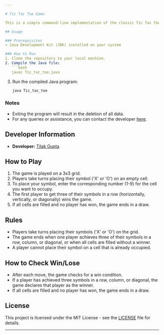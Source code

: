 ```yaml
---

# Tic Tac Toe Game

This is a simple command-line implementation of the classic Tic Tac Toe game in Java.

## Usage

### Prerequisites
- Java Development Kit (JDK) installed on your system

### How to Run
1. Clone the repository to your local machine.
2. Compile the Java file:
   ```bash
   javac Tic_tac_toe.java
   ```
3. Run the compiled Java program:
   ```bash
   java Tic_tac_toe
   ```

### Notes
- Exiting the program will result in the deletion of all data.
- For any queries or assistance, you can contact the developer [here](https://linktr.ee/tilakgupta2005).

## Developer Information

- **Developer:** [Tilak Gupta](https://linktr.ee/tilakgupta2005)

## How to Play

1. The game is played on a 3x3 grid.
2. Players take turns placing their symbol ('X' or 'O') on an empty cell.
3. To place your symbol, enter the corresponding number (1-9) for the cell you want to occupy.
4. The first player to get three of their symbols in a row (horizontally, vertically, or diagonally) wins the game.
5. If all cells are filled and no player has won, the game ends in a draw.

## Rules

- Players take turns placing their symbols ('X' or 'O') on the grid.
- The game ends when one player achieves three of their symbols in a row, column, or diagonal, or when all cells are filled without a winner.
- A player cannot place their symbol on a cell that is already occupied.

## How to Check Win/Lose

- After each move, the game checks for a win condition.
- If a player has achieved three symbols in a row, column, or diagonal, the game declares that player as the winner.
- If all cells are filled and no player has won, the game ends in a draw.

## License

This project is licensed under the MIT License - see the [LICENSE](https://github.com/tilakgupta2005/TIC_TAC_TOE?tab=MIT-1-ov-file) file for details.

---
```

